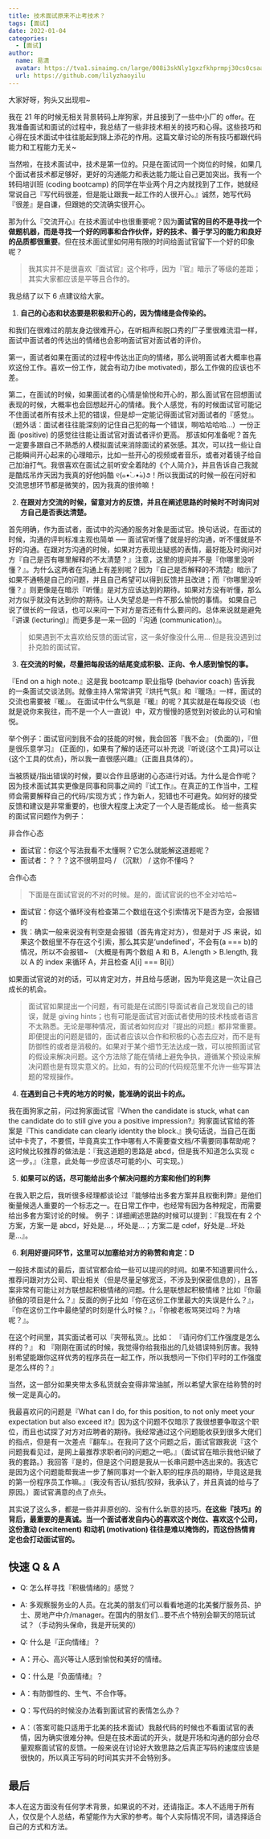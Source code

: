 ```yaml
---
title: 技术面试原来不止考技术？
tags: [面试]
date: 2022-01-04
categories:
  - [面试]
author:
  name: 易潇
  avatar: https://tva1.sinaimg.cn/large/008i3skNly1gxzfkhprmpj30cs0csaar.jpg
  url: https://github.com/lilyzhaoyilu
---
```


大家好呀，狗头又出现啦~

我在 21 年的时候无相关背景转码上岸狗家，并且接到了一些中小厂的 offer。在我准备面试和面试的过程中，我总结了一些非技术相关的技巧和心得。这些技巧和心得在技术面试中往往能起到锦上添花的作用。这篇文章讨论的所有技巧都跟代码能力和工程能力无关~

<!-- more -->

当然啦，在技术面试中，技术是第一位的。只是在面试同一个岗位的时候，如果几个面试者技术都足够好，更好的沟通能力和表达能力能让自己更加突出。我有一个转码培训班 (coding bootcamp) 的同学在毕业两个月之内就找到了工作，她就经常说自己『写代码很差，但是能让跟我一起工作的人很开心。』诚然，她写代码『很差』是自谦，但跟她的交流确实很开心。

那为什么『交流开心』在技术面试中也很重要呢？因为**面试官的目的不是寻找一个做题机器，而是寻找一个好的同事和合作伙伴，好的技术、善于学习的能力和良好的品质都很重要**。但在技术面试里如何用有限的时间给面试官留下一个好的印象呢？

> 我其实并不是很喜欢『面试官』这个称呼，因为『官』暗示了等级的差距；其实大家都应该是平等且合作的。

我总结了以下 6 点建议给大家。

1. **自己的心态和状态要是积极和开心的，因为情绪是会传染的。**

和我们在很难过的朋友身边很难开心，在听相声和脱口秀的厂子里很难流泪一样，面试中面试者的传达出的情绪也会影响面试官对面试者的评价。

第一，面试者如果在面试的过程中传达出正向的情绪，那么说明面试者大概率也喜欢这份工作。喜欢一份工作，就会有动力(be motivated)，那么工作做的应该也不差。

第二，在面试的时候，如果面试者的心情是愉悦和开心的，那么面试官在回想面试表现的时候，大概率也会回想起开心的情绪。我个人感觉，有的时候面试官可能记不住面试者所有技术上犯的错误，但是却一定能记得面试官对面试者的『感觉』。（题外话：面试者往往能深刻的记住自己犯的每一个错误，啊哈哈哈哈...）一份正面 (positive) 的感觉往往能让面试官对面试者评价更高。
那该如何准备呢？首先一定要多跟自己不熟悉的人模拟面试来消除面试的紧张感。其次，可以找一些让自己能瞬间开心起来的心理暗示，比如一些开心的视频或者音乐，或者对着镜子给自己加油打气。我很喜欢在面试之前听安全着陆的《个人简介》，并且告诉自己我就是酷炫吊炸天因为我真的好他妈酷 ୧(๑•̀◡•́๑)૭！所以我面试的时候一般在问好和交流思想环节都是微笑的，因为我真的很帅嘛！

2. **在跟对方交流的时候，留意对方的反馈，并且在阐述思路的时候时不时询问对方自己是否表达清楚。**

首先明确，作为面试者，面试中的沟通的服务对象是面试官。换句话说，在面试的时候，沟通的评判标准主观也简单 ── 面试官听懂了就是好的沟通，听不懂就是不好的沟通。在跟对方沟通的时候，如果对方表现出疑惑的表情，最好能及时询问对方『自己是否有哪里解释的不太清楚？』注意，这里的提问并不是『你哪里没听懂？』。为什么这两者在沟通上有差别呢？因为『自己是否解释的不清楚』暗示了如果不通畅是自己的问题，并且自己希望可以得到反馈并且改进；而『你哪里没听懂？』则更像是在暗示『听懂』是对方应该达到的期待。如果对方没有听懂，那么对方似乎就没有达到你的期待。让人失望总是一件不那么愉悦的事情。
如果自己说了很长的一段话，也可以来问一下对方是否还有什么要问的。总体来说就是避免『讲课 (lecturing)』而更多是一来一回的『沟通 (communication)』。

> 如果遇到不太喜欢给反馈的面试官，这一条好像没什么用... 但是我没遇到过扑克脸的面试官。

3. **在交流的时候，尽量把每段话的结尾变成积极、正向、令人感到愉悦的事。**

『End on a high note.』这是我 bootcamp 职业指导 (behavior coach) 告诉我的一条面试交谈法则。就像主持人常常讲究『烘托气氛』和『暖场』一样，面试的交流也需要被『暖』。 在面试中什么气氛是『暖』的呢？其实就是在每段交谈（也就是说你来我往，而不是一个人一直说）中，双方慢慢的感觉到对彼此的认可和愉悦。

举个例子：面试官问到我不会的技能的时候，我会回答『我不会』 (负面的)，『但是很乐意学习』 (正面的)，如果有了解的话还可以补充说『听说{这个工具}可以让{这个工具的优点}，所以我一直很感兴趣』（正面且具体的）。

当被质疑/指出错误的时候，要以合作且感谢的心态进行对话。为什么是合作呢？因为技术面试其实更像是同事和同事之间的『试工作』。在真正的工作当中，工程师会需要解释自己的代码/实现方式；作为新人，犯错也不可避免。如何好的接受反馈和建议是非常重要的，也很大程度上决定了一个人是否能成长。
给一些真实的面试官问题作为例子：

非合作心态

- 面试官：你这个写法我看不太懂啊？它怎么就能解这道题呢？
- 面试者：？？？这不很明显吗 / （沉默） / 这你不懂吗？

合作心态

> 下面是在面试官说的不对的时候。是的，面试官说的也不全对哈哈~

- 面试官：你这个循环没有检查第二个数组在这个引索情况下是否为空，会报错的
- 我：确实一般来说没有判空是会报错（首先肯定对方），但是对于 JS 来说，如果这个数组里不存在这个引索，那么其实是’undefined’，不会有(a === b)的情况，所以不会报错~
  （大概是有两个数组 A 和 B，A.length > B.length, 我以 A 的 index 来循环 A，并且检查 A[i] === B[i]）

如果面试官说的对的话，可以肯定对方，并且给与感谢，因为毕竟这是一次让自己成长的机会。

> 面试官如果提出一个问题，有可能是在试图引导面试者自己发现自己的错误，就是 giving hints；也有可能是面试官对面试者使用的技术栈或者语言不太熟悉。无论是哪种情况，面试者如何应对『提出的问题』都非常重要。即便提出的问题是错的，面试者应该以合作和积极的心态去应对，而不是有防御性的或者是消极的。如果对于某个细节无法达成一致，可以按照面试官的假设来解决问题。这个方法除了能在情绪上避免争执，遵循某个预设来解决问题也是有现实意义的。比如，有的公司的代码规范里不允许一些写算法题的常规操作。

4. **在遇到自己卡壳的地方的时候，能准确的说出卡的点。**

我在面狗家之前，问过狗家面试官『When the candidate is stuck, what can the candidate do to still give you a positive impression?』狗家面试官给的答案是『This candidate can clearly identity the block.』换句话说，当自己在面试中卡壳了，不要慌，毕竟真实工作中哪有人不需要查文档/不需要同事帮助呢？这时候比较推荐的做法是：『我这道题的思路是 abcd，但是我不知道怎么实现 c 这一步。』（注意，此处每一步应该尽可能的小、可实现。）

5. **如果可以的话，尽可能给出多个解决问题的方案和他们的利弊**

在我入职之后，我听很多经理都谈论过『能够给出多套方案并且权衡利弊』是他们衡量候选人重要的一个标志之一。在日常工作中，也经常有因为各种规定，而需要给出多套方案讨论的时候。
例子：详细阐述思路的时候可以提到：『我现在有 2 个方案，方案一是 abcd，好处是...，坏处是...；方案二是 cdef，好处是...坏处是...』。

6. **利用好提问环节，这里可以加塞给对方的称赞和肯定：D**

一般技术面试的最后，面试官都会给一些可以提问的时间。如果不知道要问什么，推荐问跟对方公司、职业相关（但是尽量足够宽泛，不涉及到保密信息的），且答案非常有可能让对方联想起积极情绪的问题。什么是联想起积极情绪？比如『你最骄傲的项目是什么？』反面的例子比如『你在这份工作里最大的失误是什么？』，『你在这份工作中最绝望的时刻是什么时候？』，『你被老板骂哭过吗？为啥呢？』。

在这个时间里，其实面试者可以『夹带私货』。比如：
『请问你们工作强度是怎么样的？』
和
『刚刚在面试的时候，我觉得你给我指出的几处错误特别厉害。我特别希望能跟你这样优秀的程序员在一起工作，所以我想问一下你们平时的工作强度是怎么样的？』

当然，这一部分如果夹带太多私货就会变得非常油腻，所以希望大家在给称赞的时候一定是真心的。

我最喜欢问的问题是『What can I do, for this position, to not only meet your expectation but also exceed it?』因为这个问题不仅暗示了我很想要争取这个职位，而且也试探了对方对应聘者的期待。我经常通过这个问题能收获到很多大佬们的指点，但是有一次差点『翻车』。在我问了这个问题之后，面试官跟我说『这个问题我看见过，是网上最推荐求职者问的问题之一吧。』（面试官在暗示我他识破了我的套路。）我回答『是的，但是这个问题是我从一长串问题中选出来的。我选它是因为这个问题能帮我进一步了解同事对一个新入职的程序员的期待，毕竟这是我的第一份程序员工作嘛。』（我没有否认/抵抗/狡辩，我承认了，并且真诚的给与了原因。）面试官满意的点了点头。

其实说了这么多，都是一些并非原创的、没有什么新意的技巧。**在这些『技巧』的背后，最重要的是真诚。当一个面试者发自内心的喜欢这个岗位、喜欢这个公司，这份激动 (excitement) 和动机 (motivation) 往往是难以掩饰的，而这份热情肯定也会打动面试官的。**

## 快速 Q & A

- Q: 怎么样寻找『积极情绪的』感觉？
- A: 多观察服务业的人员。在北美的朋友们可以看看地道的北美餐厅服务员、护士、房地产中介/manager。在国内的朋友们...要不点个特别会聊天的陪玩试试？（手动狗头保命，我是开玩笑的）

- Q: 什么是『正向情绪』？
- A：开心、高兴等让人感到愉悦和美好的情绪。

- Q：什么是『负面情绪』？
- A：有防御性的、生气、不合作等。

- Q：写代码的时候没办法看到面试官的表情怎么办？
- A：（答案可能只适用于北美的技术面试）我敲代码的时候也不看面试官的表情，因为确实很难分神。但是在技术面试的开头，就是开场和沟通的部分会尽量观察面试官的反馈。一般来说在讨论好大致思路之后真正写码的速度应该是很快的，所以真正写码的时间其实并不会特别多。

## 最后

本人在这方面没有任何学术背景，如果说的不对，还请指正。本人不适用于所有人，仅仅是个人总结，希望能作为大家的参考。每个人实际情况不同，请选择适合自己的方式和方法。
